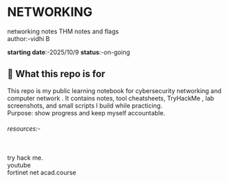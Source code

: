 # NETWORKING
networking notes
THM notes and flags <br>
author:-vidhi B <br>

**starting date**:-2025/10/9
**status**:-on-going

## 🔎 What this repo is for
This repo is my public learning notebook for cybersecurity networking and computer network . It contains notes, tool cheatsheets, TryHackMe , lab screenshots, and small scripts I build while practicing.  
Purpose: show progress and keep myself accountable.

<h6>resources:-</h6><br>
 try hack me.<br>
 youtube <br>
 fortinet net acad.course
